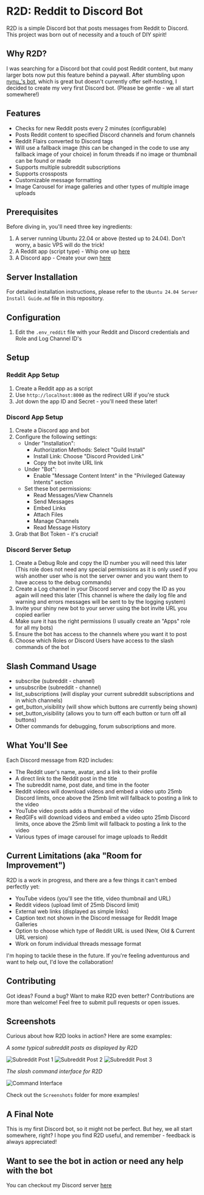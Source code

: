 # R2D: Reddit to Discord Bot

R2D is a simple Discord bot that posts messages from Reddit to Discord. This project was born out of necessity and a touch of DIY spirit!

## Why R2D?

I was searching for a Discord bot that could post Reddit content, but many larger bots now put this feature behind a paywall. 
After stumbling upon [nynu_'s bot](https://discord.com/applicationdirectory/1049362593921368165), which is great but doesn't currently offer self-hosting, I decided to create my very first Discord bot. (Please be gentle - we all start somewhere!)

## Features

- Checks for new Reddit posts every 2 minutes (configurable)
- Posts Reddit content to specified Discord channels and forum channels
- Reddit Flairs converted to Discord tags
- Will use a fallback image (this can be changed in the code to use any fallback image of your choice) in forum threads if no image or thumbnail can be found or made
- Supports multiple subreddit subscriptions
- Supports crossposts
- Customizable message formatting
- Image Carousel for image galleries and other types of multiple image uploads

## Prerequisites

Before diving in, you'll need three key ingredients:

1. A server running Ubuntu 22.04 or above (tested up to 24.04). Don't worry, a basic VPS will do the trick!
2. A Reddit app (script type) - Whip one up [here](https://www.reddit.com/prefs/apps)
3. A Discord app - Create your own [here](https://discord.com/developers/applications)

## Server Installation

For detailed installation instructions, please refer to the `Ubuntu 24.04 Server Install Guide.md` file in this repository.

## Configuration

1. Edit the `.env_reddit` file with your Reddit and Discord credentials and Role and Log Channel ID's

## Setup

### Reddit App Setup

1. Create a Reddit app as a script
2. Use `http://localhost:8000` as the redirect URI if you're stuck
3. Jot down the app ID and Secret - you'll need these later!

### Discord App Setup

1. Create a Discord app and bot
2. Configure the following settings:
   - Under "Installation":
     - Authorization Methods: Select "Guild Install"
     - Install Link: Choose "Discord Provided Link"
     - Copy the bot invite URL link
   - Under "Bot":
     - Enable "Message Content Intent" in the "Privileged Gateway Intents" section
   - Set these bot permissions:
     - Read Messages/View Channels
     - Send Messages
     - Embed Links
     - Attach Files
     - Manage Channels
     - Read Message History
3. Grab that Bot Token - it's crucial!

### Discord Server Setup

1. Create a Debug Role and copy the ID number you will need this later (This role does not need any special permissions as it is only used if you wish another user who is not the server owner and you want them to have access to the debug commands)
2. Create a Log channel in your Discord server and copy the ID as you again will need this later (This channel is where the daily log file and warning and errors messages will be sent to by the logging system)
3. Invite your shiny new bot to your server using the bot invite URL you copied earlier
4. Make sure it has the right permissions (I usually create an "Apps" role for all my bots)
5. Ensure the bot has access to the channels where you want it to post
6. Choose which Roles or Discord Users have access to the slash commands of the bot

## Slash Command Usage

- subscribe (subreddit - channel)
- unsubscribe (subreddit - channel)
- list_subscriptions (will display your current subreddit subscriptions and in which channels)
- get_button_visibility (will show which buttons are currently being shown)
- set_button_visibility (allows you to turn off each button or turn off all buttons)
- Other commands for debugging, forum subscriptions and more.

## What You'll See

Each Discord message from R2D includes:
- The Reddit user's name, avatar, and a link to their profile
- A direct link to the Reddit post in the title
- The subreddit name, post date, and time in the footer
- Reddit videos will download videos and embed a video upto 25mb Discord limits, once above the 25mb limit will fallback to posting a link to the video
- YouTube video posts adds a thumbnail of the video
- RedGIFs will download videos and embed a video upto 25mb Discord limits, once above the 25mb limit will fallback to posting a link to the video
- Various types of image carousel for image uploads to Reddit

## Current Limitations (aka "Room for Improvement")

R2D is a work in progress, and there are a few things it can't embed perfectly yet:

- YouTube videos (you'll see the title, video thumbnail and URL)
- Reddit videos (upload limit of 25mb Discord limit)
- External web links (displayed as simple links)
- Caption text not shown in the Discord message for Reddit Image Galleries
- Option to choose which type of Reddit URL is used (New, Old & Current URL version)
- Work on forum individual threads message format

I'm hoping to tackle these in the future. If you're feeling adventurous and want to help out, I'd love the collaboration!

## Contributing

Got ideas? Found a bug? Want to make R2D even better? Contributions are more than welcome! Feel free to submit pull requests or open issues.

## Screenshots

Curious about how R2D looks in action? Here are some examples:

*A some typical subreddit posts as displayed by R2D*

![Subreddit Post 1](Screenshots/Screens/1.png)
![Subreddit Post 2](Screenshots/Screens/2.png)
![Subreddit Post 3](Screenshots/Screens/3.png)

*The slash command interface for R2D*

![Command Interface](Screenshots/Slash%20Commands/Commands-01.png)

Check out the `Screenshots` folder for more examples!

## A Final Note

This is my first Discord bot, so it might not be perfect. But hey, we all start somewhere, right? I hope you find R2D useful, and remember - feedback is always appreciated!

## Want to see the bot in action or need any help with the bot

You can checkout my Discord server [here](https://discord.gg/qTTzNWM9Wv)
